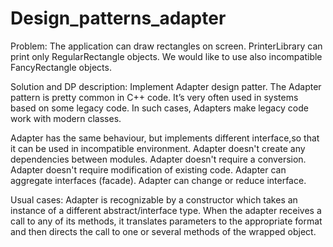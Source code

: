 # Design_patterns_adapter

Problem:
The application can draw rectangles on screen. PrinterLibrary can print only RegularRectangle objects.
We would like to use also incompatible FancyRectangle objects.

Solution and DP description:
Implement Adapter design patter. The Adapter pattern is pretty common in C++ code. 
It’s very often used in systems based on some legacy code. In such cases, Adapters make legacy code work with modern classes.

Adapter has the same behaviour, but implements different interface,so that it can be used in incompatible environment.
Adapter doesn't create any dependencies between modules.
Adapter doesn't require a conversion.
Adapter doesn't require modification of existing code.
Adapter can aggregate interfaces (facade).
Adapter can change or reduce interface. 

Usual cases: Adapter is recognizable by a constructor which takes an instance of a different abstract/interface type. 
When the adapter receives a call to any of its methods, it translates parameters to the appropriate format 
and then directs the call to one or several methods of the wrapped object.

